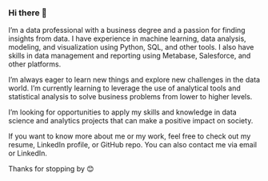 ### Hi there 👋

I’m a data professional with a business degree and a passion for finding insights from data. I have experience in machine learning, data analysis, modeling, and visualization using Python, SQL, and other tools. I also have skills in data management and reporting using Metabase, Salesforce, and other platforms.

I’m always eager to learn new things and explore new challenges in the data world. I’m currently learning to leverage the use of analytical tools and statistical analysis to solve business problems from lower to higher levels.

I’m looking for opportunities to apply my skills and knowledge in data science and analytics projects that can make a positive impact on society.

If you want to know more about me or my work, feel free to check out my resume, LinkedIn profile, or GitHub repo. You can also contact me via email or LinkedIn.

Thanks for stopping by 😊
<!--
**GuptaRitik/GuptaRitik** is a ✨ _special_ ✨ repository because its `README.md` (this file) appears on your GitHub profile.

Here are some ideas to get you started:

- 🔭 I’m currently working on ...
- 🌱 I’m currently learning ...
- 👯 I’m looking to collaborate on ...
- 🤔 I’m looking for help with ...
- 💬 Ask me about ...
- 📫 How to reach me: ...
- 😄 Pronouns: ...
- ⚡ Fun fact: ...
-->
